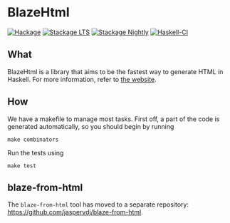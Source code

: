 BlazeHtml
=========

[![Hackage](https://img.shields.io/hackage/v/blaze-html.svg?color=informational)](https://hackage.haskell.org/package/blaze-html)
[![Stackage LTS](https://stackage.org/package/blaze-html/badge/lts)](https://stackage.org/lts/package/blaze-html)
[![Stackage Nightly](https://stackage.org/package/blaze-html/badge/nightly)](https://stackage.org/nightly/package/blaze-html)
[![Haskell-CI](https://github.com/jaspervdj/blaze-html/actions/workflows/haskell-ci.yml/badge.svg)](https://github.com/jaspervdj/blaze-html/actions/workflows/haskell-ci.yml)

What
----

BlazeHtml is a library that aims to be the fastest way to generate HTML in Haskell.
For more information, refer to [the website][].

[the website]: http://jaspervdj.be/blaze

How
---

We have a makefile to manage most tasks. First off, a part of the code is
generated automatically, so you should begin by running

    make combinators

Run the tests using

    make test

blaze-from-html
---------------

The `blaze-from-html` tool has moved to a separate repository:
<https://github.com/jaspervdj/blaze-from-html>.
